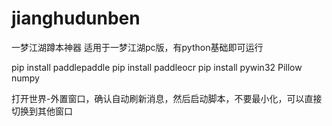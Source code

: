 # jianghudunben
一梦江湖蹲本神器
适用于一梦江湖pc版，有python基础即可运行

pip install paddlepaddle
pip install paddleocr
pip install pywin32 Pillow numpy

打开世界-外置窗口，确认自动刷新消息，然后启动脚本，不要最小化，可以直接切换到其他窗口
